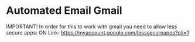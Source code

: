 # Automated Email Gmail
IMPORTANT! 
In order for this to work with gmail you need to allow less secure apps: ON
Link: https://myaccount.google.com/lesssecureapps?pli=1
